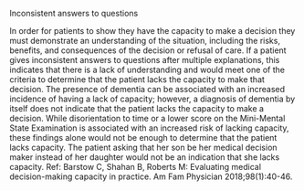Inconsistent answers to questions

In order for patients to show they have the capacity to make a decision they must demonstrate an
understanding of the situation, including the risks, benefits, and consequences of the decision or refusal
of care. If a patient gives inconsistent answers to questions after multiple explanations, this indicates that
there is a lack of understanding and would meet one of the criteria to determine that the patient lacks the
capacity to make that decision. The presence of dementia can be associated with an increased incidence
of having a lack of capacity; however, a diagnosis of dementia by itself does not indicate that the patient
lacks the capacity to make a decision. While disorientation to time or a lower score on the Mini-Mental
State Examination is associated with an increased risk of lacking capacity, these findings alone would not
be enough to determine that the patient lacks capacity. The patient asking that her son be her medical
decision maker instead of her daughter would not be an indication that she lacks capacity.
Ref: Barstow C, Shahan B, Roberts M: Evaluating medical decision-making capacity in practice. Am Fam Physician
2018;98(1):40-46.